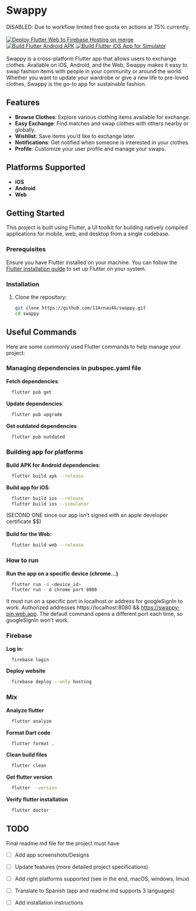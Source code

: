 # Swappy
DISABLED: Due to workflow limited free quota on actions at 75% currently.
\
\
[![Deploy Flutter Web to Firebase Hosting on merge](https://github.com/11Arnau46/pin/actions/workflows/firebase-hosting-merge.yml/badge.svg)](https://github.com/11Arnau46/pin/actions/workflows/firebase-hosting-merge.yml)
[![Build Flutter Android APK](https://github.com/11Arnau46/pin/actions/workflows/buildAPK.yml/badge.svg)](https://github.com/11Arnau46/pin/actions/workflows/buildAPK.yml)
[![Build Flutter iOS App for Simulator](https://github.com/11Arnau46/pin/actions/workflows/buildiOS.yml/badge.svg)](https://github.com/11Arnau46/pin/actions/workflows/buildiOS.yml) \
\
Swappy is a cross-platform Flutter app that allows users to exchange clothes. Available on iOS, Android, and the Web, Swappy makes it easy to swap fashion items with people in your community or around the world. Whether you want to update your wardrobe or give a new life to pre-loved clothes, Swappy is the go-to app for sustainable fashion.

## Features
- **Browse Clothes**: Explore various clothing items available for exchange.
- **Easy Exchange**: Find matches and swap clothes with others nearby or globally.
- **Wishlist**: Save items you’d like to exchange later.
- **Notifications**: Get notified when someone is interested in your clothes.
- **Profile**: Customize your user profile and manage your swaps.

## Platforms Supported
- **iOS**
- **Android**
- **Web**

## Getting Started

This project is built using Flutter, a UI toolkit for building natively compiled applications for mobile, web, and desktop from a single codebase. 

### Prerequisites
Ensure you have Flutter installed on your machine. You can follow the [Flutter installation guide](https://flutter.dev/docs/get-started/install) to set up Flutter on your system.

### Installation

1. Clone the repository:
   ```bash
   git clone https://github.com/11Arnau46/swappy.git
   cd swappy

## Useful Commands

Here are some commonly used Flutter commands to help manage your project:

### Managing dependencies in pubspec.yaml file

**Fetch dependencies**:
```bash
  flutter pub get
```
**Update dependencies**:
```bash
  flutter pub upgrade
```

**Get outdated dependencies**
```bash
  flutter pub outdated
```
### Building app for platforms

**Build APK for Android dependencies**:
```bash
  flutter build apk --release
```
**Build app for iOS**:
```bash
  flutter build ios --release
  flutter build ios --simulator 
```
(SECOND ONE since our app isn't signed with an apple developer certificate $$) \
\
**Build for the Web:**
```bash
  flutter build web --release
```
### How to run
**Run the app on a specific device (chrome...)**
```bash
  flutter run -d <device_id>
  flutter run - d chrome port 8080
```
It must run on a specific port in localhost or address for googleSignIn to work.
Authorized addresses https://localhost:8080 && https://swappy-pin.web.app.
The default command opens a different port each time, so googleSignIn won't work.

### Firebase
**Log in:**
```bash
  firebase login
```
**Deploy website**
```bash
  firebase deploy --only hosting
```

### Mix
**Analyze flutter**
```bash
  flutter analyze
```
**Format Dart code**
```bash
  flutter format .
```
**Clean build files**
```bash
  flutter clean
```

**Get flutter version**
```bash
  flutter --version
```
**Verify flutter installation**
```bash
  flutter doctor
```


## TODO
Final readme.md file for the project must have
- [ ] Add app screenshots/Designs
- [ ] Update features (more detailed project specifications)
- [ ] Add right platforms supported (see in the end, macOS, windows, linux)
- [ ] Translate to Spanish (app and readme.md supports 3 languages)
- [ ] Add installation instructions




  




